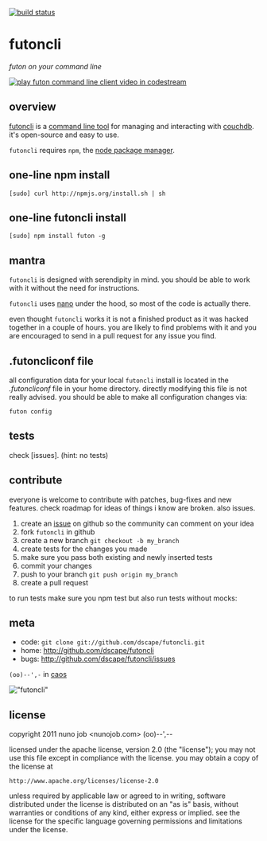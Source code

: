[![build status](https://secure.travis-ci.org/dscape/futoncli.png)](http://travis-ci.org/dscape/futoncli)
# futoncli

*futon on your command line*

<a href="http://codestre.am/4fd7fdf69582b28f1f01c7bf"><img src="https://github.com/dscape/futoncli/raw/master/assets/play.png" alt="play futon command line client video in codestream"></a>

## overview

[futoncli](https://github.com/dscape/futoncli) is a [command line tool](http://en.wikipedia.org/wiki/Command-line_interface) for managing and interacting with [couchdb](http://couchdb.apache.org). it's open-source and easy to use.

`futoncli` requires `npm`, the [node package manager](http://npmjs.org).

## one-line npm install

    [sudo] curl http://npmjs.org/install.sh | sh

## one-line futoncli install

    [sudo] npm install futon -g

## mantra

`futoncli` is designed with serendipity in mind. you should be able to work with it without the need for instructions.

`futoncli` uses [nano](http://github.com/dscape/nano) under the hood, so most of the code is actually there. 

even thought `futoncli` works it is not a finished product as it was hacked together in a couple of hours. you are likely to find problems with it and you are encouraged to send in a pull request for any issue you find.

## .futoncliconf file

all configuration data for your local `futoncli` install is located in the *.futoncliconf* file in your home directory. directly modifying this file is not really advised. you should be able to make all configuration changes via:

    futon config

## tests

check [issues]. (hint: no tests)

## contribute

everyone is welcome to contribute with patches, bug-fixes and new features. check roadmap for ideas of things i know are broken. also issues.

1. create an [issue][2] on github so the community can comment on your idea
2. fork `futoncli` in github
3. create a new branch `git checkout -b my_branch`
4. create tests for the changes you made
5. make sure you pass both existing and newly inserted tests
6. commit your changes
7. push to your branch `git push origin my_branch`
8. create a pull request

to run tests make sure you npm test but also run tests without mocks:

## meta

* code: `git clone git://github.com/dscape/futoncli.git`
* home: <http://github.com/dscape/futoncli>
* bugs: <http://github.com/dscape/futoncli/issues>

`(oo)--',-` in [caos][3]

!["futoncli"](https://github.com/dscape/futoncli/raw/master/assets/screen.png "futon command line client")

## license

copyright 2011 nuno job <nunojob.com> (oo)--',--

licensed under the apache license, version 2.0 (the "license");
you may not use this file except in compliance with the license.
you may obtain a copy of the license at

    http://www.apache.org/licenses/license-2.0

unless required by applicable law or agreed to in writing, software
distributed under the license is distributed on an "as is" basis,
without warranties or conditions of any kind, either express or implied.
see the license for the specific language governing permissions and
limitations under the license.

[2]: http://github.com/dscape/futoncli/issues
[3]: http://caos.di.uminho.pt/